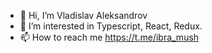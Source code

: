 - 👋 Hi, I’m Vladislav Aleksandrov
- 👀 I’m interested in Typescript, React, Redux.
- 📫 How to reach me https://t.me/ibra_mush

<!---
HappyMush/HappyMush is a ✨ special ✨ repository because its `README.md` (this file) appears on your GitHub profile.
You can click the Preview link to take a look at your changes.
--->
